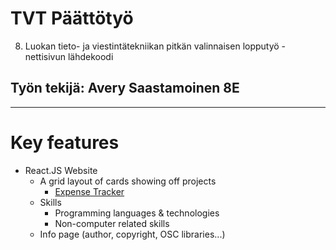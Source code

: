 # TVT Päättötyö
8. Luokan tieto- ja viestintätekniikan pitkän valinnaisen lopputyö -nettisivun lähdekoodi 

## Työn tekijä: Avery Saastamoinen 8E

---

# Key features

* React.JS Website
    * A grid layout of cards showing off projects
        * [Expense Tracker](https://gitlab.com/an-expense-tracker)
    * Skills
        * Programming languages & technologies
        * Non-computer related skills
    * Info page (author, copyright, OSC libraries...)
